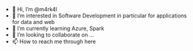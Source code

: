 - 👋 Hi, I’m @m4rk4l
- 👀 I’m interested in Software Development in particular for applications for data and web
- 🌱 I’m currently learning Azure, Spark
- 💞️ I’m looking to collaborate on ...
- 📫 How to reach me through here

<!---
m4rk4l/m4rk4l is a ✨ special ✨ repository because its `README.md` (this file) appears on your GitHub profile.
You can click the Preview link to take a look at your changes.
--->
